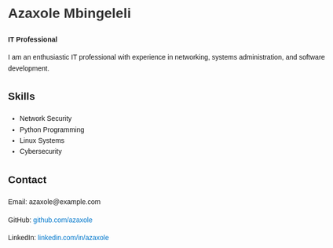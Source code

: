 <html lang="en">
<head>
  <title> Azaxole Mbingeleli - IT Professional </title>
  <style>
    body { font-family: Arial, sans-serif; max-width: 700px; margin: auto; padding: 2rem; line-height: 1.6; }
    h1 { color: #333; }
    .contact a { color: #0077cc; text-decoration: none; }
  </style>
</head>
<body>
  <h1>Azaxole Mbingeleli</h1>
  <p><strong>IT Professional</strong></p>
  <p>I am an enthusiastic IT professional with experience in networking, systems administration, and software development.</p>

  <h2>Skills</h2>
  <ul>
    <li>Network Security</li>
    <li>Python Programming</li>
    <li>Linux Systems</li>
    <li>Cybersecurity</li>
  </ul>

  <h2>Contact</h2>
  <div class="contact">
    <p>Email: azaxole@example.com</p>
    <p>GitHub: <a href="https://github.com/azaxole">github.com/azaxole</a></p>
    <p>LinkedIn: <a href="#">linkedin.com/in/azaxole</a></p>
  </div>
</body>
</html>

